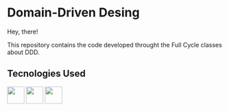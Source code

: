 # Domain-Driven Desing
Hey, there!

This repository contains the code developed throught the Full Cycle classes about DDD.

## Tecnologies Used
<div>
<img src="https://cdn.jsdelivr.net/gh/devicons/devicon@latest/icons/nodejs/nodejs-original-wordmark.svg" height=40 width=40/> <img src="https://cdn.jsdelivr.net/gh/devicons/devicon/icons/typescript/typescript-plain.svg" height=40 width=40 /> <img src="https://cdn.jsdelivr.net/gh/devicons/devicon@latest/icons/jest/jest-plain.svg" height=40 width=40 />
</div>
